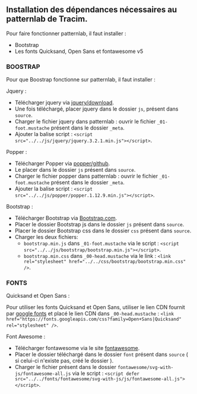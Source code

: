 ## Installation des dépendances nécessaires au patternlab de Tracim.

Pour faire fonctionner patternlab, il faut installer :

- Bootstrap
- Les fonts Quicksand, Open Sans et fontawesome v5


### BOOSTRAP

Pour que Boostrap fonctionne sur patternlab, il faut installer :

Jquery : 

- Télécharger jquery via [jquery/download](http://jquery.com/download/).
- Une fois téléchargé, placer jquery dans le dossier `js`, présent dans `source`.
- Charger le fichier jquery dans patternlab : ouvrir le fichier `_01-foot.mustache` présent dans le dossier `_meta`.
- Ajouter la balise script : `<script src="../../js/jquery/jquery.3.2.1.min.js"></script>`.

Popper :

- Télécharger Popper via [popper/github](https://github.com/FezVrasta/popper.js).
- Le placer dans le dossier `js` présent dans `source`. 
- Charger le fichier popper dans patternlab : ouvrir le fichier `_01-foot.mustache` présent dans le dossier `_meta`.
- Ajouter la balise script : `<script src="../../js/popper/popper.1.12.9.min.js"></script>`.


Bootstrap :

- Télécharger Bootstrap via [Bootstrap.com](https://getbootstrap.com/docs/4.0/getting-started/introduction/).
- Placer le dossier Bootstrap js dans le dossier `js` présent dans `source`.
- Placer le dossier Bootstrap css dans le dossier `css` présent dans `source`.
- Charger les deux fichiers:
  - `bootstrap.min.js` dans `_01-foot.mustache` via le script : `<script src="../../js/bootstrap/bootstrap.min.js"></script>`.
  - `bootstrap.min.css` dans `_00-head.mustache` via le link  : `<link rel="stylesheet" href="../../css/bootstrap/bootstrap.min.css" />`.


### FONTS

Quicksand et Open Sans :

Pour utiliser les fonts Quicksand et Open Sans, utiliser le lien CDN fournit par [google fonts](https://fonts.google.com/) et placé le lien CDN dans `_00-head.mustache` :
`<link href="https://fonts.googleapis.com/css?family=Open+Sans|Quicksand" rel="stylesheet" />`. 


Font Awesome :

- Télécharger fontawesome via le site [fontawesome](https://fontawesome.com/).
- Placer le dossier téléchargé dans le dossier `font` présent dans `source` ( si celui-ci n'existe pas, créé le dossier ).
- Charger le fichier présent dans le dossier `fontawesome/svg-with-js/fontawesome-all.js` via le script :
`<script defer src="../../fonts/fontawesome/svg-with-js/js/fontawesome-all.js"></script>`.
